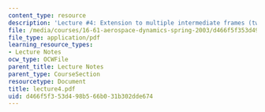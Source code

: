 ```yaml
---
content_type: resource
description: 'Lecture #4: Extension to multiple intermediate frames (two)'
file: /media/courses/16-61-aerospace-dynamics-spring-2003/d466f5f353d498b566b031b302dde674_lecture4.pdf
file_type: application/pdf
learning_resource_types:
- Lecture Notes
ocw_type: OCWFile
parent_title: Lecture Notes
parent_type: CourseSection
resourcetype: Document
title: lecture4.pdf
uid: d466f5f3-53d4-98b5-66b0-31b302dde674
---
```

